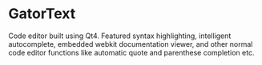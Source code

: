 # GatorText
Code editor built using Qt4. Featured syntax highlighting, intelligent autocomplete, embedded webkit documentation viewer, and other normal code editor functions like automatic quote and parenthese completion etc. 
